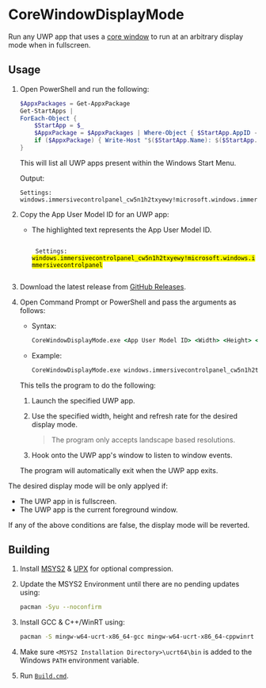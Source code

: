 # CoreWindowDisplayMode
Run any UWP app that uses a [core window](https://learn.microsoft.com/en-us/uwp/api/windows.ui.core.corewindow) to run at an arbitrary display mode when in fullscreen.

## Usage
1. Open PowerShell and run the following:<br>

    ```powershell
    $AppxPackages = Get-AppxPackage
    Get-StartApps | 
    ForEach-Object { 
        $StartApp = $_ 
        $AppxPackage = $AppxPackages | Where-Object { $StartApp.AppID -like "$($_.PackageFamilyName)*" }
        if ($AppxPackage) { Write-Host "$($StartApp.Name): $($StartApp.AppID)" } 
    }
    ```

    This will list all UWP apps present within the Windows Start Menu.

    Output:<br>
    ```
    Settings: windows.immersivecontrolpanel_cw5n1h2txyewy!microsoft.windows.immersivecontrolpanel
    ```

2. Copy the App User Model ID for an UWP app:<br>
    -  The highlighted text represents the App User Model ID.<br>

        <code>
        Settings: <mark>windows.immersivecontrolpanel_cw5n1h2txyewy!microsoft.windows.immersivecontrolpanel</mark>
        </code>

3. Download the latest release from [GitHub Releases](https://github.com/Aetopia/CoreWindowDisplayMode/releases/latest).

4. Open Command Prompt or PowerShell and pass the arguments as follows:<br>

    - Syntax: 
        ```cmd
        CoreWindowDisplayMode.exe <App User Model ID> <Width> <Height> <Refresh Rate>
        ```
    
    - Example:
        ```cmd
        CoreWindowDisplayMode.exe windows.immersivecontrolpanel_cw5n1h2txyewy!microsoft.windows.immersivecontrolpanel 1024 768 60
        ```

    This tells the program to do the following:<br>
    1. Launch the specified UWP app.
    2. Use the specified width, height and refresh rate for the desired display mode.
        > The program only accepts landscape based resolutions.
        
    3. Hook onto the UWP app's window to listen to window events.
    
    The program will automatically exit when the UWP app exits.


The desired display mode will be only applyed if:
- The UWP app in is fullscreen.
- The UWP app is the current foreground window.

If any of the above conditions are false, the display mode will be reverted.


## Building
1. Install [MSYS2](https://www.msys2.org/) & [UPX](https://upx.github.io/) for optional compression.
2. Update the MSYS2 Environment until there are no pending updates using:

    ```bash
    pacman -Syu --noconfirm
    ```

3. Install GCC & C++/WinRT using:

    ```bash
    pacman -S mingw-w64-ucrt-x86_64-gcc mingw-w64-ucrt-x86_64-cppwinrt --noconfirm
    ```

3. Make sure `<MSYS2 Installation Directory>\ucrt64\bin` is added to the Windows `PATH` environment variable.
4. Run [`Build.cmd`](Build.cmd).
    